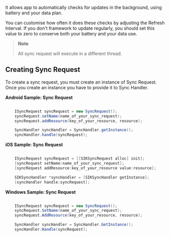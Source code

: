 It allows app to automatically checks for updates in the background, using battery and your data plan. 

You can customise how often it does these checks by adjusting the Refresh Interval. If you don't framework to update regularly, you should set this value to zero to conserve both your battery and your data use.

> **Note**
>
> All sync request will execute in a different thread. 

## Creating Sync Request
To create a sync request, you must create an instance of Sync Request. Once you create an instance you have to provide it to Sync Handler.


**Android Sample: Sync Request**

```java

    ISyncRequest syncRequest = new SyncRequest();
    syncRequest.setName(name_of_your_sync_request);
    syncRequest.addResource(key_of_your_resource, resource);

    SyncHandler syncHandler = SyncHandler.getInstance();
    syncHandler.handle(syncRequest);

```

**iOS Sample: Sync Request**

```objective-c

    ISyncRequest syncRequest = [[SIKSyncRequest alloc] init];
    [syncRequest setName:name_of_your_sync_request];
    [syncRequest addResource:key_of_your_resource value:resource];

    SIKSyncHandler *syncHandler = [SIKSyncHandler getInstance];
    [syncHandler handle:syncRequest];

```

**Windows Sample: Sync Request**

```c#

    ISyncRequest syncRequest = new SyncRequest();
    syncRequest.SetName(name_of_your_sync_request);
    syncRequest.AddResource(key_of_your_resource, resource);

    SyncHandler syncHandler = SyncHandler.GetInstance();
    syncHandler.Handle(syncRequest);

```